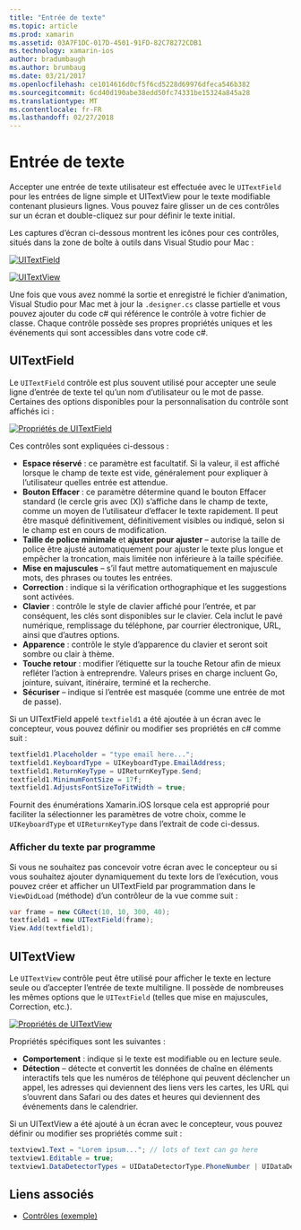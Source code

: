 ```yaml
---
title: "Entrée de texte"
ms.topic: article
ms.prod: xamarin
ms.assetid: 03A7F1DC-017D-4501-91FD-82C78272CDB1
ms.technology: xamarin-ios
author: bradumbaugh
ms.author: brumbaug
ms.date: 03/21/2017
ms.openlocfilehash: ce1014616d0cf5f6cd5228d69976dfeca546b382
ms.sourcegitcommit: 6cd40d190abe38edd50fc74331be15324a845a28
ms.translationtype: MT
ms.contentlocale: fr-FR
ms.lasthandoff: 02/27/2018
---
```

# <a name="text-input"></a>Entrée de texte

Accepter une entrée de texte utilisateur est effectuée avec le `UITextField` pour les entrées de ligne simple et UITextView pour le texte modifiable contenant plusieurs lignes. Vous pouvez faire glisser un de ces contrôles sur un écran et double-cliquez sur pour définir le texte initial.

Les captures d’écran ci-dessous montrent les icônes pour ces contrôles, situés dans la zone de boîte à outils dans Visual Studio pour Mac :

 [ ![](text-input-images/image11a.png "UITextField")](text-input-images/image11a.png)

 [ ![](text-input-images/image13a.png "UITextView")](text-input-images/image13a.png)

Une fois que vous avez nommé la sortie et enregistré le fichier d’animation, Visual Studio pour Mac met à jour la `.designer.cs` classe partielle et vous pouvez ajouter du code c# qui référence le contrôle à votre fichier de classe. Chaque contrôle possède ses propres propriétés uniques et les événements qui sont accessibles dans votre code c#.

 <a name="UITextField" />


## <a name="uitextfield"></a>UITextField

Le `UITextField` contrôle est plus souvent utilisé pour accepter une seule ligne d’entrée de texte tel qu’un nom d’utilisateur ou le mot de passe. Certaines des options disponibles pour la personnalisation du contrôle sont affichés ici :

 [ ![](text-input-images/image15a.png "Propriétés de UITextField")](text-input-images/image15a.png)

Ces contrôles sont expliquées ci-dessous :

-  **Espace réservé** : ce paramètre est facultatif. Si la valeur, il est affiché lorsque le champ de texte est vide, généralement pour expliquer à l’utilisateur quelles entrée est attendue.
-  **Bouton Effacer** : ce paramètre détermine quand le bouton Effacer standard (le cercle gris avec (X)) s’affiche dans le champ de texte, comme un moyen de l’utilisateur d’effacer le texte rapidement. Il peut être masqué définitivement, définitivement visibles ou indiqué, selon si le champ est en cours de modification.
-  **Taille de police minimale** et **ajuster pour ajuster** – autorise la taille de police être ajusté automatiquement pour ajuster le texte plus longue et empêcher la troncation, mais limitée non inférieure à la taille spécifiée.
-  **Mise en majuscules** – s’il faut mettre automatiquement en majuscule mots, des phrases ou toutes les entrées.
-  **Correction** : indique si la vérification orthographique et les suggestions sont activées.
-  **Clavier** : contrôle le style de clavier affiché pour l’entrée, et par conséquent, les clés sont disponibles sur le clavier. Cela inclut le pavé numérique, remplissage du téléphone, par courrier électronique, URL, ainsi que d’autres options.
-  **Apparence** : contrôle le style d’apparence du clavier et seront soit sombre ou clair à thème.
-  **Touche retour** : modifier l’étiquette sur la touche Retour afin de mieux refléter l’action à entreprendre. Valeurs prises en charge incluent Go, jointure, suivant, itinéraire, terminé et la recherche.
-  **Sécuriser** – indique si l’entrée est masquée (comme une entrée de mot de passe).


Si un UITextField appelé `textfield1` a été ajoutée à un écran avec le concepteur, vous pouvez définir ou modifier ses propriétés en c# comme suit :

```csharp
textfield1.Placeholder = "type email here...";
textfield1.KeyboardType = UIKeyboardType.EmailAddress;
textfield1.ReturnKeyType = UIReturnKeyType.Send;
textfield1.MinimumFontSize = 17f;
textfield1.AdjustsFontSizeToFitWidth = true;
```

Fournit des énumérations Xamarin.iOS lorsque cela est approprié pour faciliter la sélectionner les paramètres de votre choix, comme le `UIKeyboardType` et `UIReturnKeyType` dans l’extrait de code ci-dessus.

### <a name="display-text-programmatically"></a>Afficher du texte par programme

Si vous ne souhaitez pas concevoir votre écran avec le concepteur ou si vous souhaitez ajouter dynamiquement du texte lors de l’exécution, vous pouvez créer et afficher un UITextField par programmation dans le `ViewDidLoad` (méthode) d’un contrôleur de la vue comme suit :

```csharp
var frame = new CGRect(10, 10, 300, 40);
textfield1 = new UITextField(frame);
View.Add(textfield1);
```

 <a name="UITextView" />


## <a name="uitextview"></a>UITextView

Le `UITextView` contrôle peut être utilisé pour afficher le texte en lecture seule ou d’accepter l’entrée de texte multiligne. Il possède de nombreuses les mêmes options que le `UITextField` (telles que mise en majuscules, Correction, etc.).

 [ ![](text-input-images/image16a.png "Propriétés de UITextView")](text-input-images/image16a.png)

Propriétés spécifiques sont les suivantes :

-  **Comportement** : indique si le texte est modifiable ou en lecture seule.
-  **Détection** – détecte et convertit les données de chaîne en éléments interactifs tels que les numéros de téléphone qui peuvent déclencher un appel, les adresses qui deviennent des liens vers les cartes, les URL qui s’ouvrent dans Safari ou des dates et heures qui deviennent des événements dans le calendrier.


Si un UITextView a été ajouté à un écran avec le concepteur, vous pouvez définir ou modifier ses propriétés comme suit :

```csharp
textview1.Text = "Lorem ipsum..."; // lots of text can go here
textview1.Editable = true;
textview1.DataDetectorTypes = UIDataDetectorType.PhoneNumber | UIDataDetectorType.Link;
```



## <a name="related-links"></a>Liens associés

- [Contrôles (exemple)](https://developer.xamarin.com/samples/Controls/)
